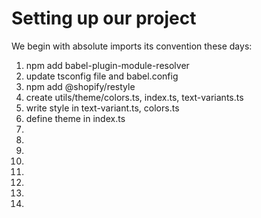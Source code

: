 # Setting up our project
We begin with absolute imports its convention these days:
1. npm add babel-plugin-module-resolver
2. update tsconfig file and babel.config
3. npm add @shopify/restyle
4. create utils/theme/colors.ts, index.ts, text-variants.ts
5. write style in text-variant.ts, colors.ts
6. define theme in index.ts
7.
8.
9.
10.
11.
12.
13.
14.
